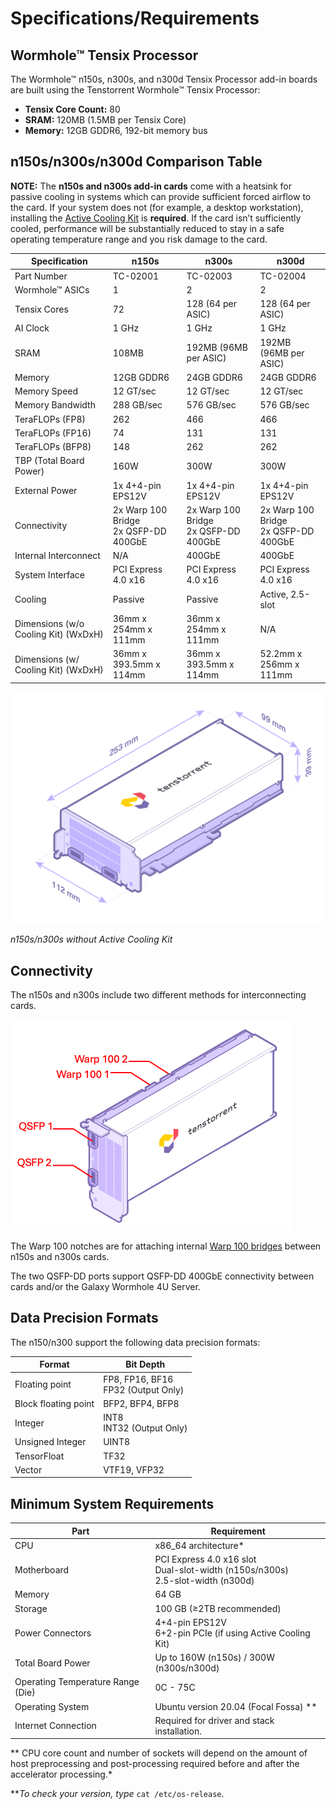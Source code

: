 # Specifications/Requirements

## Wormhole™ Tensix Processor

The Wormhole™ n150s, n300s, and n300d Tensix Processor add-in boards are built using the Tenstorrent Wormhole™ Tensix Processor:

- **Tensix Core Count:** 80
- **SRAM:** 120MB (1.5MB per Tensix Core)
- **Memory:** 12GB GDDR6, 192-bit memory bus

## n150s/n300s/n300d Comparison Table

**NOTE:** The **n150s and n300s add-in cards** come with a heatsink for passive cooling in systems which can provide sufficient forced airflow to the card. If your system does not (for example, a desktop workstation), installing the [Active Cooling Kit](../ack.md) is **required**. If the card isn’t sufficiently cooled, performance will be  substantially reduced to stay in a safe operating temperature range and you risk damage to the card.

| Specification                        | n150s                                     | n300s                                     | n300d                                     |
| ------------------------------------ | ----------------------------------------- | ----------------------------------------- | ----------------------------------------- |
| Part Number                          | TC-02001                                  | TC-02003                                  | TC-02004                                  |
| Wormhole™ ASICs                      | 1                                         | 2                                         | 2                                         |
| Tensix Cores                         | 72                                        | 128 (64 per ASIC)                         | 128 (64 per ASIC)                         |
| AI Clock                             | 1 GHz                                     | 1 GHz                                     | 1 GHz                                     |
| SRAM                                 | 108MB                                     | 192MB (96MB per ASIC)                     | 192MB (96MB per ASIC)                     |
| Memory                               | 12GB GDDR6                                | 24GB GDDR6                                | 24GB GDDR6                                |
| Memory Speed                         | 12 GT/sec                                 | 12 GT/sec                                 | 12 GT/sec                                 |
| Memory Bandwidth                     | 288 GB/sec                                | 576 GB/sec                                | 576 GB/sec                                |
| TeraFLOPs (FP8)                      | 262                                       | 466                                       | 466                                       |
| TeraFLOPs (FP16)                     | 74                                        | 131                                       | 131                                       |
| TeraFLOPs (BFP8)                     | 148                                       | 262                                       | 262                                       |
| TBP (Total Board Power)              | 160W                                      | 300W                                      | 300W                                      |
| External Power                       | 1x 4+4-pin EPS12V                         | 1x 4+4-pin EPS12V                         | 1x 4+4-pin EPS12V                         |
| Connectivity                         | 2x Warp 100 Bridge<br />2x QSFP-DD 400GbE | 2x Warp 100 Bridge<br />2x QSFP-DD 400GbE | 2x Warp 100 Bridge<br />2x QSFP-DD 400GbE |
| Internal Interconnect                | N/A                                       | 400GbE                                    | 400GbE                                    |
| System Interface                     | PCI Express 4.0 x16                       | PCI Express 4.0 x16                       | PCI Express 4.0 x16                       |
| Cooling                              | Passive                                   | Passive                                   | Active, 2.5-slot                          |
| Dimensions (w/o Cooling Kit) (WxDxH) | 36mm x 254mm x 111mm                      | 36mm x 254mm x 111mm                      | N/A                                       |
| Dimensions (w/ Cooling Kit) (WxDxH)  | 36mm x 393.5mm x 114mm                    | 36mm x 393.5mm x 114mm                    | 52.2mm x 256mm x 111mm                    |

![](./images/wh_dimensions.png)

*n150s/n300s without Active Cooling Kit*

## Connectivity

The n150s and n300s include two different methods for interconnecting cards.

<img src="./images/wh_portspec.png" style="zoom:50%;" />

The Warp 100 notches are for attaching internal [Warp 100 bridges](..\warp100.md) between n150s and n300s cards.

The two QSFP-DD ports support QSFP-DD 400GbE connectivity between cards and/or the Galaxy Wormhole 4U Server.

## Data Precision Formats

The n150/n300 support the following data precision formats:

| Format               | Bit Depth                               |
| -------------------- | --------------------------------------- |
| Floating point       | FP8, FP16, BF16<br />FP32 (Output Only) |
| Block floating point | BFP2, BFP4, BFP8                        |
| Integer              | INT8<br />INT32 (Output Only)           |
| Unsigned Integer     | UINT8                                   |
| TensorFloat          | TF32                                    |
| Vector               | VTF19, VFP32                            |

## Minimum System Requirements

| Part                              | Requirement                                                  |
| --------------------------------- | ------------------------------------------------------------ |
| CPU                               | x86_64 architecture*                                         |
| Motherboard                       | PCI Express 4.0 x16 slot<br />Dual-slot-width (n150s/n300s)<br />2.5-slot-width (n300d) |
| Memory                            | 64 GB                                                        |
| Storage                           | 100 GB (≥2TB recommended)                                    |
| Power Connectors                  | 4+4-pin EPS12V<br />6+2-pin PCIe (if using Active Cooling Kit) |
| Total Board Power                 | Up to 160W (n150s) / 300W (n300s/n300d)                      |
| Operating Temperature Range (Die) | 0C - 75C                                                     |
| Operating System                  | Ubuntu version 20.04 (Focal Fossa) **                        |
| Internet Connection               | Required for driver and stack installation.                  |

** CPU core count and number of sockets will depend on the amount of host preprocessing and post-processing required before and after the accelerator processing.*

***To check your version, type* `cat /etc/os-release`.
